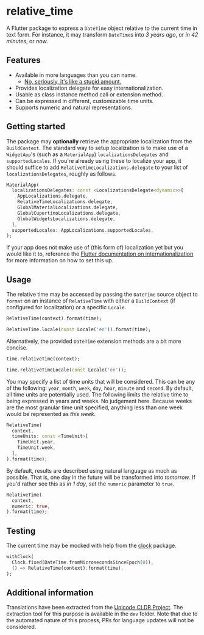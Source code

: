 # relative_time

A Flutter package to express a `DateTime` object relative to the current time in text form. For instance, it may transform `DateTime`s into *3 years ago*, or *in 42 minutes*, or *now*.

## Features

- Available in more languages than you can name.
    - [No, seriously, it's like a stupid amount.](https://github.com/Mosc/relative_time/tree/master/lib/src/l10n/arb)
- Provides localization delegate for easy internationalization.
- Usable as class instance method call or extension method.
- Can be expressed in different, customizable time units.
- Supports numeric and natural representations.

## Getting started

The package may **optionally** retrieve the appropriate localization from the `BuildContext`. The standard way to setup localization is to make use of a `WidgetApp`'s (such as a `MaterialApp`) `localizationsDelegates` and `supportedLocales`. If you're already using these to localize your app, it should suffice to add `RelativeTimeLocalizations.delegate` to your list of `localizationsDelegates`, roughly as follows.

```dart
MaterialApp(
  localizationsDelegates: const <LocalizationsDelegate<dynamic>>[
    AppLocalizations.delegate,
    RelativeTimeLocalizations.delegate,
    GlobalMaterialLocalizations.delegate,
    GlobalCupertinoLocalizations.delegate,
    GlobalWidgetsLocalizations.delegate,
  ],
  supportedLocales: AppLocalizations.supportedLocales,
);
```

If your app does not make use of (this form of) localization yet but you would like it to, reference the [Flutter documentation on internationalization](https://docs.flutter.dev/development/accessibility-and-localization/internationalization) for more information on how to set this up.

## Usage

The relative time may be accessed by passing the `DateTime` source object to `format` on an instance of `RelativeTime` with either a `BuildContext` (if configured for localization) or a specific `Locale`.

```dart
RelativeTime(context).format(time);
```

```dart
RelativeTime.locale(const Locale('en')).format(time);
```

Alternatively, the provided `DateTime` extension methods are a bit more concise.

```dart
time.relativeTime(context);
```

```dart
time.relativeTimeLocale(const Locale('en'));
```

You may specify a list of time units that will be considered. This can be any of the following: `year`, `month`, `week`, `day`, `hour`, `minute` and `second`. By default, all time units are potentially used. The following limits the relative time to being expressed in years and weeks. No judgement here. Because weeks are the most granular time unit specified, anything less than one week would be represented as *this week*.

```dart
RelativeTime(
  context, 
  timeUnits: const <TimeUnit>[
    TimeUnit.year,
    TimeUnit.week,
  ],
).format(time);
```

By default, results are described using natural language as much as possible. That is, one day in the future will be transformed into *tomorrow*. If you'd rather see this as *in 1 day*, set the `numeric` parameter to `true`.

```dart
RelativeTime(
  context,
  numeric: true,
).format(time);
```

## Testing

The current time may be mocked with help from the [clock](https://pub.dev/packages/clock) package.

```dart
withClock(
  Clock.fixed(DateTime.fromMicrosecondsSinceEpoch(0)),
  () => RelativeTime(context).format(time),
);
```

## Additional information

Translations have been extracted from the [Unicode CLDR Project](https://cldr.unicode.org/). The extraction tool for this purpose is available in the `dev` folder. Note that due to the automated nature of this process, PRs for language updates will not be considered.